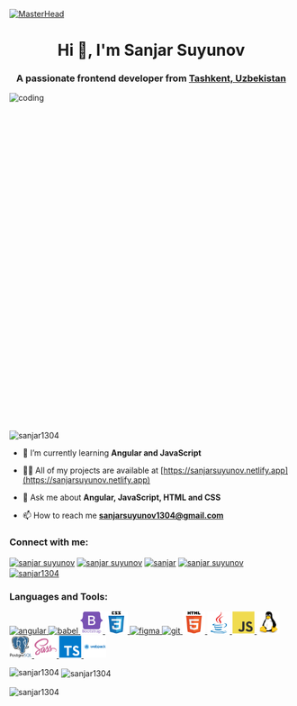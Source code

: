 [![MasterHead](https://mir-s3-cdn-cf.behance.net/project_modules/max_1200/54b6c068097599.5b50bca476b9b.gif)](https://Sanjar1304.github.io/rsschool-cv)

<h1 align="center">Hi 👋, I'm Sanjar Suyunov</h1>
<h3 align="center">A passionate frontend developer from <a href="https://www.google.com/maps/place/Tashkent,+Uzbekistan/@41.2822578,68.9991877,10z/data=!3m1!4b1!4m5!3m4!1s0x38ae8b0cc379e9c3:0xa5a9323b4aa5cb98!8m2!3d41.2994958!4d69.2400734">Tashkent, Uzbekistan</a></h3>
<img align="right" src="https://user-images.githubusercontent.com/69011963/137184767-79a13ec7-1bb3-4341-a6da-3a149c9c159a.gif" alt="coding" width="1200" height="600"/>

<p align="left"> <img src="https://komarev.com/ghpvc/?username=sanjar1304&label=Profile%20views&color=0e75b6&style=flat" alt="sanjar1304" /> </p>

- 🌱 I’m currently learning **Angular and JavaScript**

- 👨‍💻 All of my projects are available at [https://sanjarsuyunov.netlify.app](https://sanjarsuyunov.netlify.app)

- 💬 Ask me about **Angular, JavaScript, HTML and CSS**

- 📫 How to reach me **sanjarsuyunov1304@gmail.com**

<h3 align="left">Connect with me:</h3>
<p align="left">
<a href="https://www.linkedin.com/feed/" target="blank"><img align="center" src="https://raw.githubusercontent.com/rahuldkjain/github-profile-readme-generator/master/src/images/icons/Social/linked-in-alt.svg" alt="sanjar suyunov" height="30" width="40" /></a>
<a href="https://stackoverflow.com/" target="blank"><img align="center" src="https://raw.githubusercontent.com/rahuldkjain/github-profile-readme-generator/master/src/images/icons/Social/stack-overflow.svg" alt="sanjar suyunov" height="30" width="40" /></a>
<a href="https://dribbble.com/sanjar" target="blank"><img align="center" src="https://raw.githubusercontent.com/rahuldkjain/github-profile-readme-generator/master/src/images/icons/Social/dribbble.svg" alt="sanjar" height="30" width="40" /></a>
<a href="https://www.behance.net/sanjarsuyunov" target="blank"><img align="center" src="https://raw.githubusercontent.com/rahuldkjain/github-profile-readme-generator/master/src/images/icons/Social/behance.svg" alt="sanjar suyunov" height="30" width="40" /></a>
<a href="https://discord.gg/sanjar1304" target="blank"><img align="center" src="https://raw.githubusercontent.com/rahuldkjain/github-profile-readme-generator/master/src/images/icons/Social/discord.svg" alt="sanjar1304" height="30" width="40" /></a>
</p>

<h3 align="left">Languages and Tools:</h3>
<p align="left"> <a href="https://angular.io" target="_blank" rel="noreferrer"> <img src="https://angular.io/assets/images/logos/angular/angular.svg" alt="angular" width="40" height="40"/> </a> <a href="https://babeljs.io/" target="_blank" rel="noreferrer"> <img src="https://www.vectorlogo.zone/logos/babeljs/babeljs-icon.svg" alt="babel" width="40" height="40"/> </a> <a href="https://getbootstrap.com" target="_blank" rel="noreferrer"> <img src="https://raw.githubusercontent.com/devicons/devicon/master/icons/bootstrap/bootstrap-plain-wordmark.svg" alt="bootstrap" width="40" height="40"/> </a> <a href="https://www.w3schools.com/css/" target="_blank" rel="noreferrer"> <img src="https://raw.githubusercontent.com/devicons/devicon/master/icons/css3/css3-original-wordmark.svg" alt="css3" width="40" height="40"/> </a> <a href="https://www.figma.com/" target="_blank" rel="noreferrer"> <img src="https://www.vectorlogo.zone/logos/figma/figma-icon.svg" alt="figma" width="40" height="40"/> </a> <a href="https://git-scm.com/" target="_blank" rel="noreferrer"> <img src="https://www.vectorlogo.zone/logos/git-scm/git-scm-icon.svg" alt="git" width="40" height="40"/> </a> <a href="https://www.w3.org/html/" target="_blank" rel="noreferrer"> <img src="https://raw.githubusercontent.com/devicons/devicon/master/icons/html5/html5-original-wordmark.svg" alt="html5" width="40" height="40"/> </a> <a href="https://www.java.com" target="_blank" rel="noreferrer"> <img src="https://raw.githubusercontent.com/devicons/devicon/master/icons/java/java-original.svg" alt="java" width="40" height="40"/> </a> <a href="https://developer.mozilla.org/en-US/docs/Web/JavaScript" target="_blank" rel="noreferrer"> <img src="https://raw.githubusercontent.com/devicons/devicon/master/icons/javascript/javascript-original.svg" alt="javascript" width="40" height="40"/> </a> <a href="https://www.linux.org/" target="_blank" rel="noreferrer"> <img src="https://raw.githubusercontent.com/devicons/devicon/master/icons/linux/linux-original.svg" alt="linux" width="40" height="40"/> </a> <a href="https://www.postgresql.org" target="_blank" rel="noreferrer"> <img src="https://raw.githubusercontent.com/devicons/devicon/master/icons/postgresql/postgresql-original-wordmark.svg" alt="postgresql" width="40" height="40"/> </a> <a href="https://sass-lang.com" target="_blank" rel="noreferrer"> <img src="https://raw.githubusercontent.com/devicons/devicon/master/icons/sass/sass-original.svg" alt="sass" width="40" height="40"/> </a> <a href="https://www.typescriptlang.org/" target="_blank" rel="noreferrer"> <img src="https://raw.githubusercontent.com/devicons/devicon/master/icons/typescript/typescript-original.svg" alt="typescript" width="40" height="40"/> </a> <a href="https://webpack.js.org" target="_blank" rel="noreferrer"> <img src="https://raw.githubusercontent.com/devicons/devicon/d00d0969292a6569d45b06d3f350f463a0107b0d/icons/webpack/webpack-original-wordmark.svg" alt="webpack" width="40" height="40"/> </a> </p>

<p><img align="left" src="https://github-readme-stats.vercel.app/api/top-langs?username=sanjar1304&show_icons=true&locale=en&layout=compact" alt="sanjar1304" /></p>

<p>&nbsp;<img align="center" src="https://github-readme-stats.vercel.app/api?username=sanjar1304&show_icons=true&locale=en" alt="sanjar1304" /></p>

<p><img align="center" src="https://github-readme-streak-stats.herokuapp.com/?user=sanjar1304&" alt="sanjar1304" /></p>

